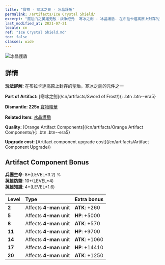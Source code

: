 ```yaml
---
title: "寶物 - 寒冰之劍 - 冰晶護盾"
permalink: /artifacts/Ice Crystal Shield/
excerpt: "魔法门之英雄无敌：战争纪元  寒冰之劍 - 冰晶護盾. 在布拉卡達高原上封存的聖盾，寒冰之劍的元件之一"
last_modified_at: 2021-07-21
locale: cn
ref: "Ice Crystal Shield.md"
toc: false
classes: wide
---
```


 ![冰晶護盾](/images/t/artifact_40435.png)



## 詳情

 **玩法詳解:** 在布拉卡達高原上封存的聖盾，寒冰之劍的元件之一

 **Part of Artifact:** [寒冰之劍](/cn/artifacts/Sword of Frost/){: .btn .btn--era5}

 **Dismantle: 225x** [寶物精華](/cn/Items/con_905/)

 **Related Item**: [冰晶護盾](/cn/Items/art_164/)

 **Quality:** [Orange Artifact Components](/cn/artifacts/Orange Artifact Components/){: .btn .btn--era5}

 **Upgrade cost:** [Artifact component upgrade cost](/cn/artifacts/Artifact Component Upgrade/)

## Artifact Component Bonus

  **兵團生命**: 8+(LEVEL\*3.2) %<br/>**英雄防禦**: 10+(LEVEL\*4)<br/>**英雄知識**: 4+(LEVEL\*1.6)

  |  Level  | Type |    Extra bonus  | 
  |:--------|:-----|:----------------| 
  | **2** | Affects **4-man** unit | **ATK**: +260 | 
  | **5** | Affects **4-man** unit | **HP**: +5000 | 
  | **8** | Affects **4-man** unit | **ATK**: +570 | 
  | **11** | Affects **4-man** unit | **HP**: +9700 | 
  | **14** | Affects **4-man** unit | **ATK**: +1060 | 
  | **17** | Affects **4-man** unit | **HP**: +14410 | 
  | **20** | Affects **4-man** unit | **ATK**: +1250 | 
